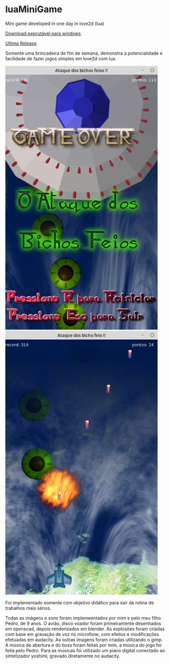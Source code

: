 # luaMiniGame
Mini game developed in one day in love2d (lua) 

[Download executável para windows](https://github.com/ronaldor1968/luaMiniGame/releases/download/0.0.3/distwin.zip).

[Ultima Release](https://github.com/ronaldor1968/luaMiniGame/releases/tag/0.0.3).

Somente uma brincadeira de fim de semana, demonstra a potencialidade e facilidade
de fazer jogos simples em love2d com lua.

![Screenshot 1](Screenshot%20from%202019-01-27%2017-41-10.png?raw=true "Screen Shot 1")
![Screenshot 2](Screenshot%20from%202019-01-20%2012-25-45.png?raw=true "Screen Shot 2")

Foi implementado somente com objetivo didático para sair da rotina de trabalhos mais sérios.

Todas as imágens e sons foram implemeentados por mim e pelo meu filho Pedro, de 9 anos. O avião, disco voador foram primeiramente desenhados em openscad, depois renderizados em blender. As explosões foram criadas com base em gravação de voz no microfone, com efeitos e modificações efetuadas em audacity. As outras imagens foram criadas utilizando o gimp. A música de abertura e do boss foram feitas por mim, a música do jogo foi feita pelo Pedro. Para as músicas foi utilizado um piano digital conectado ao sintetizador yoshimi, gravado diretamente no audacity.
